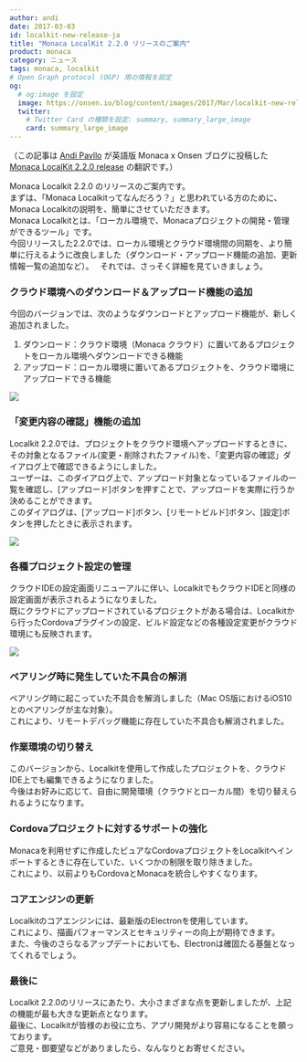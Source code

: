 ```yaml
---
author: andi
date: 2017-03-03
id: localkit-new-release-ja
title: "Monaca LocalKit 2.2.0 リリースのご案内"
product: monaca
category: ニュース
tags: monaca, localkit
# Open Graph protocol (OGP) 用の情報を設定
og:
  # og:image を設定
  image: https://onsen.io/blog/content/images/2017/Mar/localkit-new-release-ja-4.png
  twitter:
    # Twitter Card の種類を設定: summary, summary_large_image
    card: summary_large_image
---
```


（この記事は [Andi Pavllo](https://onsen.io/blog/andi/) が英語版 Monaca x Onsen ブログに投稿した [Monaca LocalKit 2.2.0 release](https://onsen.io/blog/localkit-new-release/) の翻訳です。）

Monaca Localkit 2.2.0 のリリースのご案内です。  
まずは、「Monaca Localkitってなんだろう？」と思われている方のために、Monaca Localkitの説明を、簡単にさせていただきます。  
Monaca Localkitとは、「ローカル環境で、Monacaプロジェクトの開発・管理ができるツール」です。  
今回リリースした2.2.0では、ローカル環境とクラウド環境間の同期を、より簡単に行えるように改良しました（ダウンロード・アップロード機能の追加、更新情報一覧の追加など）。  
それでは、さっそく詳細を見ていきましょう。

### クラウド環境へのダウンロード＆アップロード機能の追加

今回のバージョンでは、次のようなダウンロードとアップロード機能が、新しく追加されました。  
1. ダウンロード：クラウド環境（Monaca クラウド）に置いてあるプロジェクトをローカル環境へダウンロードできる機能
2. アップロード：ローカル環境に置いてあるプロジェクトを、クラウド環境にアップロードできる機能

![](/blog/content/images/2017/Mar/localkit-new-release-ja-1.png)

### 「変更内容の確認」機能の追加

Localkit 2.2.0では、プロジェクトをクラウド環境へアップロードするときに、その対象となるファイル(変更・削除されたファイル)を、「変更内容の確認」ダイアログ上で確認できるようにしました。  
ユーザーは、このダイアログ上で、アップロード対象となっているファイルの一覧を確認し、[アップロード]ボタンを押すことで、アップロードを実際に行うか決めることができます。  
このダイアログは、[アップロード]ボタン、[リモートビルド]ボタン、[設定]ボタンを押したときに表示されます。

![](/blog/content/images/2017/Mar/localkit-new-release-ja-2.png)

### 各種プロジェクト設定の管理

クラウドIDEの設定画面リニューアルに伴い、LocalkitでもクラウドIDEと同様の設定画面が表示されるようになりました。  
既にクラウドにアップロードされているプロジェクトがある場合は、Localkitから行ったCordovaプラグインの設定、ビルド設定などの各種設定変更がクラウド環境にも反映されます。

![](/blog/content/images/2017/Mar/localkit-new-release-ja-3.png)

### ペアリング時に発生していた不具合の解消

ペアリング時に起こっていた不具合を解消しました（Mac OS版におけるiOS10とのペアリングが主な対象）。  
これにより、リモートデバッグ機能に存在していた不具合も解消されました。

### 作業環境の切り替え

このバージョンから、Localkitを使用して作成したプロジェクトを、クラウドIDE上でも編集できるようになりました。  
今後はお好みに応じて、自由に開発環境（クラウドとローカル間）を切り替えられるようになります。

### Cordovaプロジェクトに対するサポートの強化

Monacaを利用せずに作成したピュアなCordovaプロジェクトをLocalkitへインポートするときに存在していた、いくつかの制限を取り除きました。  
これにより、以前よりもCordovaとMonacaを統合しやすくなります。

### コアエンジンの更新

Localkitのコアエンジンには、最新版のElectronを使用しています。  
これにより、描画パフォーマンスとセキュリティーの向上が期待できます。  
また、今後のさらなるアップデートにおいても、Electronは確固たる基盤となってくれるでしょう。

### 最後に

Localkit 2.2.0のリリースにあたり、大小さまざまな点を更新しましたが、上記の機能が最も大きな更新点となります。  
最後に、Localkitが皆様のお役に立ち、アプリ開発がより容易になることを願っております。  
ご意見・御要望などがありましたら、なんなりとお寄せください。

